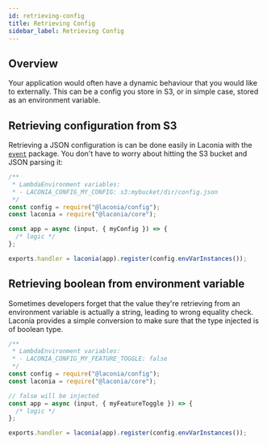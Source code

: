 ```yaml
---
id: retrieving-config
title: Retrieving Config
sidebar_label: Retrieving Config
---
```


## Overview

Your application would often have a dynamic behaviour that you would like to
externally. This can be a config you store in S3, or in simple case, stored as
an environment variable.

## Retrieving configuration from S3

Retrieving a JSON configuration is can be done easily in Laconia with the
[`event`](api/event.md) package. You don't have to worry about hitting the S3
bucket and JSON parsing it:

```js
/**
 * LambdaEnvironment variables:
 * - LACONIA_CONFIG_MY_CONFIG: s3:mybucket/dir/config.json
 */
const config = require("@laconia/config");
const laconia = require("@laconia/core");

const app = async (input, { myConfig }) => {
  /* logic */
};

exports.handler = laconia(app).register(config.envVarInstances());
```

## Retrieving boolean from environment variable

Sometimes developers forget that the value they're retrieving from an
environment variable is actually a string, leading to wrong equality check.
Laconia provides a simple conversion to make sure that the type injected is of
boolean type.

```js
/**
 * LambdaEnvironment variables:
 * - LACONIA_CONFIG_MY_FEATURE_TOGGLE: false
 */
const config = require("@laconia/config");
const laconia = require("@laconia/core");

// false will be injected
const app = async (input, { myFeatureToggle }) => {
  /* logic */
};

exports.handler = laconia(app).register(config.envVarInstances());
```

